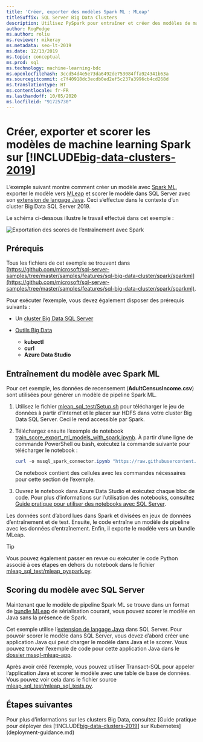 ```yaml
---
title: 'Créer, exporter des modèles Spark ML : MLeap'
titleSuffix: SQL Server Big Data Clusters
description: Utilisez PySpark pour entraîner et créer des modèles de machine learning avec Spark sur des clusters Big Data SQL Server. Exportez avec MLeap, puis scorez le modèle avec Java dans SQL Server.
author: RogPodge
ms.author: roliu
ms.reviewer: mikeray
ms.metadata: seo-lt-2019
ms.date: 12/13/2019
ms.topic: conceptual
ms.prod: sql
ms.technology: machine-learning-bdc
ms.openlocfilehash: 3ccd54d4e5e73da6492de753084ffa924341b63a
ms.sourcegitcommit: c7f40918dc3ecdb0ed2ef5c237a3996cb4cd268d
ms.translationtype: HT
ms.contentlocale: fr-FR
ms.lasthandoff: 10/05/2020
ms.locfileid: "91725730"
---
```

# <a name="create-export-and-score-spark-machine-learning-models-on-big-data-clusters-2019"></a>Créer, exporter et scorer les modèles de machine learning Spark sur [!INCLUDE[big-data-clusters-2019](../includes/ssbigdataclusters-ss-nover.md)]

L’exemple suivant montre comment créer un modèle avec [Spark ML](https://spark.apache.org/docs/latest/ml-guide.html), exporter le modèle vers [MLeap](http://mleap-docs.combust.ml/) et scorer le modèle dans SQL Server avec son [extension de langage Java](../language-extensions/language-extensions-overview.md). Ceci s’effectue dans le contexte d’un cluster Big Data SQL Server 2019.

Le schéma ci-dessous illustre le travail effectué dans cet exemple :

![Exportation des scores de l’entraînement avec Spark](./media/spark-create-machine-learning-model/train-score-export-with-spark.png)

## <a name="prerequisites"></a>Prérequis

Tous les fichiers de cet exemple se trouvent dans [https://github.com/microsoft/sql-server-samples/tree/master/samples/features/sql-big-data-cluster/spark/sparkml](https://github.com/microsoft/sql-server-samples/tree/master/samples/features/sql-big-data-cluster/spark/sparkml).

Pour exécuter l’exemple, vous devez également disposer des prérequis suivants :

- Un [cluster Big Data SQL Server](deploy-get-started.md)

- [Outils Big Data](deploy-big-data-tools.md)
   - **kubectl**
   - **curl**
   - **Azure Data Studio**

## <a name="model-training-with-spark-ml"></a>Entraînement du modèle avec Spark ML

Pour cet exemple, les données de recensement (**AdultCensusIncome.csv**) sont utilisées pour générer un modèle de pipeline Spark ML.

1. Utilisez le fichier [mleap_sql_test/Setup.sh](https://github.com/microsoft/sql-server-samples/blob/master/samples/features/sql-big-data-cluster/spark/sparkml/mleap_sql_test/setup.sh) pour télécharger le jeu de données à partir d’Internet et le placer sur HDFS dans votre cluster Big Data SQL Server. Ceci le rend accessible par Spark.

1. Téléchargez ensuite l’exemple de notebook [train_score_export_ml_models_with_spark.ipynb](https://github.com/microsoft/sql-server-samples/blob/master/samples/features/sql-big-data-cluster/spark/sparkml/train_score_export_ml_models_with_spark.ipynb). À partir d’une ligne de commande PowerShell ou bash, exécutez la commande suivante pour télécharger le notebook :

   ```PowerShell
   curl -o mssql_spark_connector.ipynb "https://raw.githubusercontent.com/microsoft/sql-server-samples/master/samples/features/sql-big-data-cluster/spark/sparkml/train_score_export_ml_models_with_spark.ipynb"
   ```

   Ce notebook contient des cellules avec les commandes nécessaires pour cette section de l’exemple.

1. Ouvrez le notebook dans Azure Data Studio et exécutez chaque bloc de code. Pour plus d’informations sur l’utilisation des notebooks, consultez [Guide pratique pour utiliser des notebooks avec SQL Server](../azure-data-studio/notebooks/notebooks-guidance.md).

Les données sont d’abord lues dans Spark et divisées en jeux de données d’entraînement et de test. Ensuite, le code entraîne un modèle de pipeline avec les données d’entraînement. Enfin, il exporte le modèle vers un bundle MLeap.

> [!TIP]
> Vous pouvez également passer en revue ou exécuter le code Python associé à ces étapes en dehors du notebook dans le fichier [mleap_sql_test/mleap_pyspark.py](https://github.com/microsoft/sql-server-samples/blob/master/samples/features/sql-big-data-cluster/spark/sparkml/mleap_sql_test/mleap_pyspark.py).

## <a name="model-scoring-with-sql-server"></a>Scoring du modèle avec SQL Server

Maintenant que le modèle de pipeline Spark ML se trouve dans un format de [bundle MLeap](http://mleap-docs.combust.ml/core-concepts/mleap-bundles.html) de sérialisation courant, vous pouvez scorer le modèle en Java sans la présence de Spark.

Cet exemple utilise l’[extension de langage Java](../language-extensions/language-extensions-overview.md) dans SQL Server. Pour pouvoir scorer le modèle dans SQL Server, vous devez d’abord créer une application Java qui peut charger le modèle dans Java et le scorer. Vous pouvez trouver l’exemple de code pour cette application Java dans le [dossier mssql-mleap-app](https://github.com/microsoft/sql-server-samples/blob/master/samples/features/sql-big-data-cluster/spark/sparkml/mssql-mleap-app).

Après avoir créé l’exemple, vous pouvez utiliser Transact-SQL pour appeler l’application Java et scorer le modèle avec une table de base de données. Vous pouvez voir cela dans le fichier source [mleap_sql_test/mleap_sql_tests.py](https://github.com/microsoft/sql-server-samples/blob/master/samples/features/sql-big-data-cluster/spark/sparkml/mleap_sql_test/mleap_sql_tests.py).

## <a name="next-steps"></a>Étapes suivantes

Pour plus d’informations sur les clusters Big Data, consultez [Guide pratique pour déployer des [!INCLUDE[big-data-clusters-2019](../includes/ssbigdataclusters-ss-nover.md)] sur Kubernetes](deployment-guidance.md)